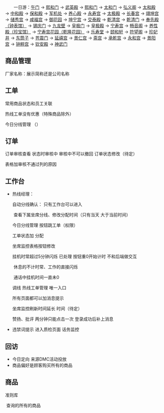 　　一日游：[午门](https://www.meet99.com/jingdian-ForbiddenCity-1985.html) → [熙和门](https://www.meet99.com/jingdian-ForbiddenCity-2014.html) → [武英殿](https://www.meet99.com/jingdian-ForbiddenCity-2022.html) → [熙和门](https://www.meet99.com/jingdian-ForbiddenCity-2014.html) → [太和门](https://www.meet99.com/jingdian-ForbiddenCity-1988.html) → [弘义阁](https://www.meet99.com/jingdian-ForbiddenCity-1990.html) → [太和殿](https://www.meet99.com/jingdian-ForbiddenCity-1.html) → [中和殿](https://www.meet99.com/jingdian-ForbiddenCity-2.html) → [保和殿](https://www.meet99.com/jingdian-ForbiddenCity-3.html) → [军机处](https://www.meet99.com/jingdian-ForbiddenCity-27855.html) → [养心殿](https://www.meet99.com/jingdian-ForbiddenCity-2024.html) → [永寿宫](https://www.meet99.com/jingdian-ForbiddenCity-1991.html) → [太极殿](https://www.meet99.com/jingdian-ForbiddenCity-2030.html) → [长春宫](https://www.meet99.com/jingdian-ForbiddenCity-2032.html) → [翊坤宫](https://www.meet99.com/jingdian-ForbiddenCity-2031.html) → [储秀宫](https://www.meet99.com/jingdian-ForbiddenCity-1978.html) → [咸福宫](https://www.meet99.com/jingdian-ForbiddenCity-2033.html) → [御花园](https://www.meet99.com/jingdian-ForbiddenCity-8.html) → [坤宁宫](https://www.meet99.com/jingdian-ForbiddenCity-7.html) → [交泰殿](https://www.meet99.com/jingdian-ForbiddenCity-6.html) → [乾清宫](https://www.meet99.com/jingdian-ForbiddenCity-5.html) → [乾清门](https://www.meet99.com/jingdian-ForbiddenCity-4.html) → [奉先殿（钟表馆）](https://www.meet99.com/jingdian-ForbiddenCity-1984.html) → [锡庆门](https://www.meet99.com/jingdian-ForbiddenCity-2034.html) → [九龙壁](https://www.meet99.com/jingdian-ForbiddenCity-2035.html) → [皇极门](https://www.meet99.com/jingdian-ForbiddenCity-2036.html) → [皇极殿](https://www.meet99.com/jingdian-ForbiddenCity-2037.html) → [宁寿宫](https://www.meet99.com/jingdian-ForbiddenCity-2038.html) → [畅音阁](https://www.meet99.com/jingdian-ForbiddenCity-1983.html) → [养性殿（珍宝馆）](https://www.meet99.com/jingdian-ForbiddenCity-1982.html) → [宁寿宫花园（乾隆花园）](https://www.meet99.com/jingdian-ForbiddenCity-28058.html) → [乐寿堂](https://www.meet99.com/jingdian-ForbiddenCity-2040.html) → [颐和轩](https://www.meet99.com/jingdian-ForbiddenCity-1981.html) → [符望阁](https://www.meet99.com/jingdian-ForbiddenCity-28038.html) → [珍妃井](https://www.meet99.com/jingdian-ForbiddenCity-1980.html) → [东筒子](https://www.meet99.com/jingdian-ForbiddenCity-28118.html) → [苍震门](https://www.meet99.com/jingdian-ForbiddenCity-28044.html) → [延禧宫](https://www.meet99.com/jingdian-ForbiddenCity-2027.html) → [景仁宫](https://www.meet99.com/jingdian-ForbiddenCity-2029.html) → [斋宫](https://www.meet99.com/jingdian-ForbiddenCity-2025.html) → [承乾宫](https://www.meet99.com/jingdian-ForbiddenCity-2028.html) → [永和宫](https://www.meet99.com/jingdian-ForbiddenCity-2026.html) → [景阳宫](https://www.meet99.com/jingdian-ForbiddenCity-1979.html) → [钟粹宫](https://www.meet99.com/jingdian-ForbiddenCity-10.html) → [钦安殿](https://www.meet99.com/jingdian-ForbiddenCity-28043.html) → [神武门](https://www.meet99.com/jingdian-ForbiddenCity-1986.html)























## 商品管理

厂家名称：展示简称还是公司名称

## 工单

常用商品状态和员工关联

热线工单没有优惠（特殊商品除外）

今日分线管理   （）

## 订单

订单审核查看    状态时审核中   审核中不可以撤回   订单状态修改（待定）

表格加审核不通过列的原因

## 工作台

- 热线经理：

    自动分线确认： 只有工作台可以进入

    ​	查看下属坐席分线、修改分配时间（只有当天  大于当前时间）

    今日分线管理   按钮跳工单（权限）

    工单状态加   分配

    坐席监控表格按钮修改

    挂机时常超过5分钟闪烁  已处理  按钮重0开始计时   不和后端做交互

    ​	休息的不计时常、工作的直接闪烁   

    ​	通话中挂机时间一直未0

    调线   热线工单管理    唯一入口

    所有页面都可以加消息提示

    坐席监控刷新时间延长 时间（待定）

    赞扬、批评  两分钟只能点击一次   登录成功后补上消息   

- 违禁词提示   进入质检页面 话务监控

## 回访

- 今日定向    来源DMC活动投放
- 商品偏好是顾客购买所有的商品

## 商品

准则库

​	查询的所有的商品

















































